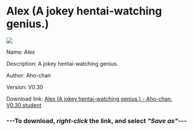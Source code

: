 # Alex (A jokey hentai-watching genius.)

<img src = "https://raw.githubusercontent.com/Arbiter1223/Daigaku-Gurashi-Custom-Students/master/Students/Files/Alex%20(A%20jokey%20hentai-watching%20genius.).png">

Name: Alex

Description: A jokey hentai-watching genius.

Author: Aho-chan

Version: V0.30

Download link: <a href="https://raw.githubusercontent.com/Arbiter1223/Daigaku-Gurashi-Custom-Students/master/Students/Files/Alex%20(A%20jokey%20hentai-watching%20genius.)%20-%20Aho-chan%2C%20V0.30.student">Alex (A jokey hentai-watching genius.) - Aho-chan, V0.30.student</a>

### ---**To download, _right-click_ the link, and select _"Save as"_**---
